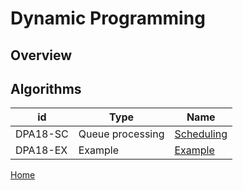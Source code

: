 # Dynamic Programming

## Overview

## Algorithms
 id| Type|Name
--------|-------------------|-----------------
DPA18-SC| Queue processing| [Scheduling](Scheduling.md)
DPA18-EX| Example | [Example](https://github.com/mua-uniandes/mua-uniandes.github.io/blob/master/GraphsDoc/Algorithms/BreadthFirstSearch.md)

[Home](https://github.com/mua-uniandes/mua-uniandes.github.io/blob/master/README.md)




